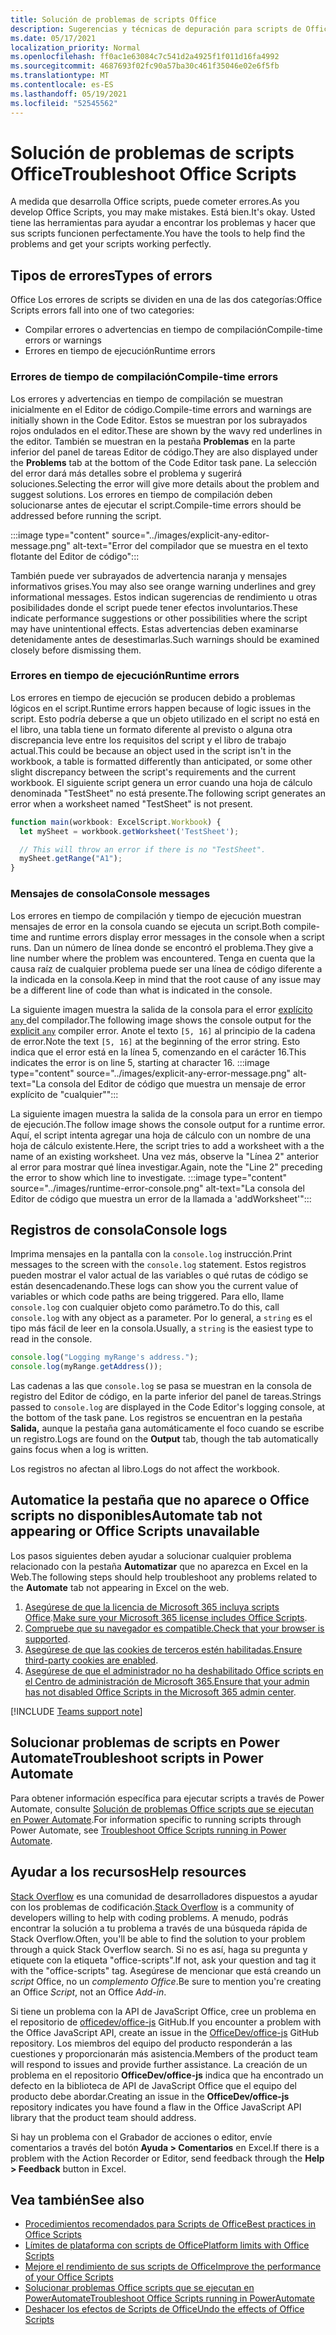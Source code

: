 ```yaml
---
title: Solución de problemas de scripts Office
description: Sugerencias y técnicas de depuración para scripts de Office, así como recursos de ayuda.
ms.date: 05/17/2021
localization_priority: Normal
ms.openlocfilehash: ff0ac1e63084c7c541d2a4925f1f011d16fa4992
ms.sourcegitcommit: 4687693f02fc90a57ba30c461f35046e02e6f5fb
ms.translationtype: MT
ms.contentlocale: es-ES
ms.lasthandoff: 05/19/2021
ms.locfileid: "52545562"
---
```

# <a name="troubleshoot-office-scripts"></a><span data-ttu-id="40e30-103">Solución de problemas de scripts Office</span><span class="sxs-lookup"><span data-stu-id="40e30-103">Troubleshoot Office Scripts</span></span>

<span data-ttu-id="40e30-104">A medida que desarrolla Office scripts, puede cometer errores.</span><span class="sxs-lookup"><span data-stu-id="40e30-104">As you develop Office Scripts, you may make mistakes.</span></span> <span data-ttu-id="40e30-105">Está bien.</span><span class="sxs-lookup"><span data-stu-id="40e30-105">It's okay.</span></span> <span data-ttu-id="40e30-106">Usted tiene las herramientas para ayudar a encontrar los problemas y hacer que sus scripts funcionen perfectamente.</span><span class="sxs-lookup"><span data-stu-id="40e30-106">You have the tools to help find the problems and get your scripts working perfectly.</span></span>

## <a name="types-of-errors"></a><span data-ttu-id="40e30-107">Tipos de errores</span><span class="sxs-lookup"><span data-stu-id="40e30-107">Types of errors</span></span>

<span data-ttu-id="40e30-108">Office Los errores de scripts se dividen en una de las dos categorías:</span><span class="sxs-lookup"><span data-stu-id="40e30-108">Office Scripts errors fall into one of two categories:</span></span>

* <span data-ttu-id="40e30-109">Compilar errores o advertencias en tiempo de compilación</span><span class="sxs-lookup"><span data-stu-id="40e30-109">Compile-time errors or warnings</span></span>
* <span data-ttu-id="40e30-110">Errores en tiempo de ejecución</span><span class="sxs-lookup"><span data-stu-id="40e30-110">Runtime errors</span></span>

### <a name="compile-time-errors"></a><span data-ttu-id="40e30-111">Errores de tiempo de compilación</span><span class="sxs-lookup"><span data-stu-id="40e30-111">Compile-time errors</span></span>

<span data-ttu-id="40e30-112">Los errores y advertencias en tiempo de compilación se muestran inicialmente en el Editor de código.</span><span class="sxs-lookup"><span data-stu-id="40e30-112">Compile-time errors and warnings are initially shown in the Code Editor.</span></span> <span data-ttu-id="40e30-113">Estos se muestran por los subrayados rojos ondulados en el editor.</span><span class="sxs-lookup"><span data-stu-id="40e30-113">These are shown by the wavy red underlines in the editor.</span></span> <span data-ttu-id="40e30-114">También se muestran en la pestaña **Problemas** en la parte inferior del panel de tareas Editor de código.</span><span class="sxs-lookup"><span data-stu-id="40e30-114">They are also displayed under the **Problems** tab at the bottom of the Code Editor task pane.</span></span> <span data-ttu-id="40e30-115">La selección del error dará más detalles sobre el problema y sugerirá soluciones.</span><span class="sxs-lookup"><span data-stu-id="40e30-115">Selecting the error will give more details about the problem and suggest solutions.</span></span> <span data-ttu-id="40e30-116">Los errores en tiempo de compilación deben solucionarse antes de ejecutar el script.</span><span class="sxs-lookup"><span data-stu-id="40e30-116">Compile-time errors should be addressed before running the script.</span></span>

:::image type="content" source="../images/explicit-any-editor-message.png" alt-text="Error del compilador que se muestra en el texto flotante del Editor de código":::

<span data-ttu-id="40e30-118">También puede ver subrayados de advertencia naranja y mensajes informativos grises.</span><span class="sxs-lookup"><span data-stu-id="40e30-118">You may also see orange warning underlines and grey informational messages.</span></span> <span data-ttu-id="40e30-119">Estos indican sugerencias de rendimiento u otras posibilidades donde el script puede tener efectos involuntarios.</span><span class="sxs-lookup"><span data-stu-id="40e30-119">These indicate performance suggestions or other possibilities where the script may have unintentional effects.</span></span> <span data-ttu-id="40e30-120">Estas advertencias deben examinarse detenidamente antes de desestimarlas.</span><span class="sxs-lookup"><span data-stu-id="40e30-120">Such warnings should be examined closely before dismissing them.</span></span>

### <a name="runtime-errors"></a><span data-ttu-id="40e30-121">Errores en tiempo de ejecución</span><span class="sxs-lookup"><span data-stu-id="40e30-121">Runtime errors</span></span>

<span data-ttu-id="40e30-122">Los errores en tiempo de ejecución se producen debido a problemas lógicos en el script.</span><span class="sxs-lookup"><span data-stu-id="40e30-122">Runtime errors happen because of logic issues in the script.</span></span> <span data-ttu-id="40e30-123">Esto podría deberse a que un objeto utilizado en el script no está en el libro, una tabla tiene un formato diferente al previsto o alguna otra discrepancia leve entre los requisitos del script y el libro de trabajo actual.</span><span class="sxs-lookup"><span data-stu-id="40e30-123">This could be because an object used in the script isn't in the workbook, a table is formatted differently than anticipated, or some other slight discrepancy between the script's requirements and the current workbook.</span></span> <span data-ttu-id="40e30-124">El siguiente script genera un error cuando una hoja de cálculo denominada "TestSheet" no está presente.</span><span class="sxs-lookup"><span data-stu-id="40e30-124">The following script generates an error when a worksheet named "TestSheet" is not present.</span></span>

```TypeScript
function main(workbook: ExcelScript.Workbook) {
  let mySheet = workbook.getWorksheet('TestSheet');

  // This will throw an error if there is no "TestSheet".
  mySheet.getRange("A1");
}
```

### <a name="console-messages"></a><span data-ttu-id="40e30-125">Mensajes de consola</span><span class="sxs-lookup"><span data-stu-id="40e30-125">Console messages</span></span>

<span data-ttu-id="40e30-126">Los errores en tiempo de compilación y tiempo de ejecución muestran mensajes de error en la consola cuando se ejecuta un script.</span><span class="sxs-lookup"><span data-stu-id="40e30-126">Both compile-time and runtime errors display error messages in the console when a script runs.</span></span> <span data-ttu-id="40e30-127">Dan un número de línea donde se encontró el problema.</span><span class="sxs-lookup"><span data-stu-id="40e30-127">They give a line number where the problem was encountered.</span></span> <span data-ttu-id="40e30-128">Tenga en cuenta que la causa raíz de cualquier problema puede ser una línea de código diferente a la indicada en la consola.</span><span class="sxs-lookup"><span data-stu-id="40e30-128">Keep in mind that the root cause of any issue may be a different line of code than what is indicated in the console.</span></span>

<span data-ttu-id="40e30-129">La siguiente imagen muestra la salida de la consola para el error [explícito `any` ](../develop/typescript-restrictions.md) del compilador.</span><span class="sxs-lookup"><span data-stu-id="40e30-129">The following image shows the console output for the [explicit `any`](../develop/typescript-restrictions.md) compiler error.</span></span> <span data-ttu-id="40e30-130">Anote el texto `[5, 16]` al principio de la cadena de error.</span><span class="sxs-lookup"><span data-stu-id="40e30-130">Note the text `[5, 16]` at the beginning of the error string.</span></span> <span data-ttu-id="40e30-131">Esto indica que el error está en la línea 5, comenzando en el carácter 16.</span><span class="sxs-lookup"><span data-stu-id="40e30-131">This indicates the error is on line 5, starting at character 16.</span></span>
:::image type="content" source="../images/explicit-any-error-message.png" alt-text="La consola del Editor de código que muestra un mensaje de error explícito de &quot;cualquier&quot;":::

<span data-ttu-id="40e30-133">La siguiente imagen muestra la salida de la consola para un error en tiempo de ejecución.</span><span class="sxs-lookup"><span data-stu-id="40e30-133">The follow image shows the console output for a runtime error.</span></span> <span data-ttu-id="40e30-134">Aquí, el script intenta agregar una hoja de cálculo con un nombre de una hoja de cálculo existente.</span><span class="sxs-lookup"><span data-stu-id="40e30-134">Here, the script tries to add a worksheet with a the name of an existing worksheet.</span></span> <span data-ttu-id="40e30-135">Una vez más, observe la "Línea 2" anterior al error para mostrar qué línea investigar.</span><span class="sxs-lookup"><span data-stu-id="40e30-135">Again, note the "Line 2" preceding the error to show which line to investigate.</span></span>
:::image type="content" source="../images/runtime-error-console.png" alt-text="La consola del Editor de código que muestra un error de la llamada a 'addWorksheet'":::

## <a name="console-logs"></a><span data-ttu-id="40e30-137">Registros de consola</span><span class="sxs-lookup"><span data-stu-id="40e30-137">Console logs</span></span>

<span data-ttu-id="40e30-138">Imprima mensajes en la pantalla con la `console.log` instrucción.</span><span class="sxs-lookup"><span data-stu-id="40e30-138">Print messages to the screen with the `console.log` statement.</span></span> <span data-ttu-id="40e30-139">Estos registros pueden mostrar el valor actual de las variables o qué rutas de código se están desencadenando.</span><span class="sxs-lookup"><span data-stu-id="40e30-139">These logs can show you the current value of variables or which code paths are being triggered.</span></span> <span data-ttu-id="40e30-140">Para ello, llame `console.log` con cualquier objeto como parámetro.</span><span class="sxs-lookup"><span data-stu-id="40e30-140">To do this, call `console.log` with any object as a parameter.</span></span> <span data-ttu-id="40e30-141">Por lo general, a `string` es el tipo más fácil de leer en la consola.</span><span class="sxs-lookup"><span data-stu-id="40e30-141">Usually, a `string` is the easiest type to read in the console.</span></span>

```TypeScript
console.log("Logging myRange's address.");
console.log(myRange.getAddress());
```

<span data-ttu-id="40e30-142">Las cadenas a las que `console.log` se pasa se muestran en la consola de registro del Editor de código, en la parte inferior del panel de tareas.</span><span class="sxs-lookup"><span data-stu-id="40e30-142">Strings passed to `console.log` are displayed in the Code Editor's logging console, at the bottom of the task pane.</span></span> <span data-ttu-id="40e30-143">Los registros se encuentran en la pestaña **Salida,** aunque la pestaña gana automáticamente el foco cuando se escribe un registro.</span><span class="sxs-lookup"><span data-stu-id="40e30-143">Logs are found on the **Output** tab, though the tab automatically gains focus when a log is written.</span></span>

<span data-ttu-id="40e30-144">Los registros no afectan al libro.</span><span class="sxs-lookup"><span data-stu-id="40e30-144">Logs do not affect the workbook.</span></span>

## <a name="automate-tab-not-appearing-or-office-scripts-unavailable"></a><span data-ttu-id="40e30-145">Automatice la pestaña que no aparece o Office scripts no disponibles</span><span class="sxs-lookup"><span data-stu-id="40e30-145">Automate tab not appearing or Office Scripts unavailable</span></span>

<span data-ttu-id="40e30-146">Los pasos siguientes deben ayudar a solucionar cualquier problema relacionado con la pestaña **Automatizar** que no aparezca en Excel en la Web.</span><span class="sxs-lookup"><span data-stu-id="40e30-146">The following steps should help troubleshoot any problems related to the **Automate** tab not appearing in Excel on the web.</span></span>

1. <span data-ttu-id="40e30-147">[Asegúrese de que la licencia de Microsoft 365 incluya scripts Office](../overview/excel.md#requirements).</span><span class="sxs-lookup"><span data-stu-id="40e30-147">[Make sure your Microsoft 365 license includes Office Scripts](../overview/excel.md#requirements).</span></span>
1. <span data-ttu-id="40e30-148">[Compruebe que su navegador es compatible.](platform-limits.md#browser-support)</span><span class="sxs-lookup"><span data-stu-id="40e30-148">[Check that your browser is supported](platform-limits.md#browser-support).</span></span>
1. <span data-ttu-id="40e30-149">[Asegúrese de que las cookies de terceros estén habilitadas.](platform-limits.md#third-party-cookies)</span><span class="sxs-lookup"><span data-stu-id="40e30-149">[Ensure third-party cookies are enabled](platform-limits.md#third-party-cookies).</span></span>
1. <span data-ttu-id="40e30-150">[Asegúrese de que el administrador no ha deshabilitado Office scripts en el Centro de administración de Microsoft 365.](/microsoft-365/admin/manage/manage-office-scripts-settings)</span><span class="sxs-lookup"><span data-stu-id="40e30-150">[Ensure that your admin has not disabled Office Scripts in the Microsoft 365 admin center](/microsoft-365/admin/manage/manage-office-scripts-settings).</span></span>

[!INCLUDE [Teams support note](../includes/teams-support-note.md)]

## <a name="troubleshoot-scripts-in-power-automate"></a><span data-ttu-id="40e30-151">Solucionar problemas de scripts en Power Automate</span><span class="sxs-lookup"><span data-stu-id="40e30-151">Troubleshoot scripts in Power Automate</span></span>

<span data-ttu-id="40e30-152">Para obtener información específica para ejecutar scripts a través de Power Automate, consulte [Solución de problemas Office scripts que se ejecutan en Power Automate](power-automate-troubleshooting.md).</span><span class="sxs-lookup"><span data-stu-id="40e30-152">For information specific to running scripts through Power Automate, see [Troubleshoot Office Scripts running in Power Automate](power-automate-troubleshooting.md).</span></span>

## <a name="help-resources"></a><span data-ttu-id="40e30-153">Ayudar a los recursos</span><span class="sxs-lookup"><span data-stu-id="40e30-153">Help resources</span></span>

<span data-ttu-id="40e30-154">[Stack Overflow](https://stackoverflow.com/questions/tagged/office-scripts) es una comunidad de desarrolladores dispuestos a ayudar con los problemas de codificación.</span><span class="sxs-lookup"><span data-stu-id="40e30-154">[Stack Overflow](https://stackoverflow.com/questions/tagged/office-scripts) is a community of developers willing to help with coding problems.</span></span> <span data-ttu-id="40e30-155">A menudo, podrás encontrar la solución a tu problema a través de una búsqueda rápida de Stack Overflow.</span><span class="sxs-lookup"><span data-stu-id="40e30-155">Often, you'll be able to find the solution to your problem through a quick Stack Overflow search.</span></span> <span data-ttu-id="40e30-156">Si no es así, haga su pregunta y etiquete con la etiqueta "office-scripts".</span><span class="sxs-lookup"><span data-stu-id="40e30-156">If not, ask your question and tag it with the "office-scripts" tag.</span></span> <span data-ttu-id="40e30-157">Asegúrese de mencionar que está creando un *script* Office, no un *complemento Office*.</span><span class="sxs-lookup"><span data-stu-id="40e30-157">Be sure to mention you're creating an Office *Script*, not an Office *Add-in*.</span></span>

<span data-ttu-id="40e30-158">Si tiene un problema con la API de JavaScript Office, cree un problema en el repositorio de [officedev/office-js](https://github.com/OfficeDev/office-js) GitHub.</span><span class="sxs-lookup"><span data-stu-id="40e30-158">If you encounter a problem with the Office JavaScript API, create an issue in the [OfficeDev/office-js](https://github.com/OfficeDev/office-js) GitHub repository.</span></span> <span data-ttu-id="40e30-159">Los miembros del equipo del producto responderán a las cuestiones y proporcionarán más asistencia.</span><span class="sxs-lookup"><span data-stu-id="40e30-159">Members of the product team will respond to issues and provide further assistance.</span></span> <span data-ttu-id="40e30-160">La creación de un problema en el repositorio **OfficeDev/office-js** indica que ha encontrado un defecto en la biblioteca de API de JavaScript Office que el equipo del producto debe abordar.</span><span class="sxs-lookup"><span data-stu-id="40e30-160">Creating an issue in the **OfficeDev/office-js** repository indicates you have found a flaw in the Office JavaScript API library that the product team should address.</span></span>

<span data-ttu-id="40e30-161">Si hay un problema con el Grabador de acciones o editor, envíe comentarios a través del botón **Ayuda > Comentarios** en Excel.</span><span class="sxs-lookup"><span data-stu-id="40e30-161">If there is a problem with the Action Recorder or Editor, send feedback through the **Help > Feedback** button in Excel.</span></span>

## <a name="see-also"></a><span data-ttu-id="40e30-162">Vea también</span><span class="sxs-lookup"><span data-stu-id="40e30-162">See also</span></span>

- [<span data-ttu-id="40e30-163">Procedimientos recomendados para Scripts de Office</span><span class="sxs-lookup"><span data-stu-id="40e30-163">Best practices in Office Scripts</span></span>](../develop/best-practices.md)
- [<span data-ttu-id="40e30-164">Límites de plataforma con scripts de Office</span><span class="sxs-lookup"><span data-stu-id="40e30-164">Platform limits with Office Scripts</span></span>](platform-limits.md)
- [<span data-ttu-id="40e30-165">Mejore el rendimiento de sus scripts de Office</span><span class="sxs-lookup"><span data-stu-id="40e30-165">Improve the performance of your Office Scripts</span></span>](../develop/web-client-performance.md)
- [<span data-ttu-id="40e30-166">Solucionar problemas Office scripts que se ejecutan en PowerAutomate</span><span class="sxs-lookup"><span data-stu-id="40e30-166">Troubleshoot Office Scripts running in PowerAutomate</span></span>](power-automate-troubleshooting.md)
- [<span data-ttu-id="40e30-167">Deshacer los efectos de Scripts de Office</span><span class="sxs-lookup"><span data-stu-id="40e30-167">Undo the effects of Office Scripts</span></span>](undo.md)
